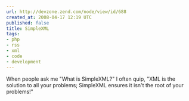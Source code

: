 ```yaml
---
url: http://devzone.zend.com/node/view/id/688
created_at: 2008-04-17 12:19 UTC
published: false
title: SimpleXML
tags:
- php
- rss
- xml
- code
- development
---
```


When people ask me "What is SimpleXML?" I often quip, "XML is the solution to all your problems; SimpleXML ensures it isn't the root of your problems!"
